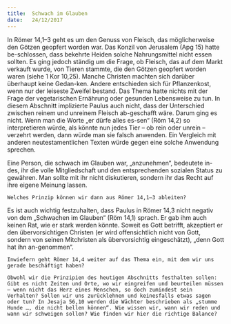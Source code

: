 ```yaml
---
title:  Schwach im Glauben
date:   24/12/2017
---
```


In Römer 14,1–3 geht es um den Genuss von Fleisch, das möglicherweise den Götzen geopfert worden war. Das Konzil von Jerusalem (Apg 15) hatte be-schlossen, dass bekehrte Heiden solche Nahrungsmittel nicht essen sollten. Es ging jedoch ständig um die Frage, ob Fleisch, das auf dem Markt verkauft wurde, von Tieren stammte, die den Götzen geopfert worden waren (siehe 1 Kor 10,25). Manche Christen machten sich darüber überhaupt keine Gedan-ken. Andere entschieden sich für Pflanzenkost, wenn nur der leiseste Zweifel bestand. Das Thema hatte nichts mit der Frage der vegetarischen Ernährung oder gesunden Lebensweise zu tun. In diesem Abschnitt implizierte Paulus auch nicht, dass der Unterschied zwischen reinem und unreinem Fleisch ab-geschafft wäre. Darum ging es nicht. Wenn man die Worte „er dürfe alles es-sen“ (Röm 14,2) so interpretieren würde, als könnte nun jedes Tier – ob rein oder unrein – verzehrt werden, dann würde man sie falsch anwenden. Ein Vergleich mit anderen neutestamentlichen Texten würde gegen eine solche Anwendung sprechen. 

Eine Person, die schwach im Glauben war, „anzunehmen“, bedeutete in-des, ihr die volle Mitgliedschaft und den entsprechenden sozialen Status zu gewähren. Man sollte mit ihr nicht diskutieren, sondern ihr das Recht auf ihre eigene Meinung lassen. 

`Welches Prinzip können wir dann aus Römer 14,1–3 ableiten?` 

Es ist auch wichtig festzuhalten, dass Paulus in Römer 14,3 nicht negativ von dem „Schwachen im Glauben“ (Röm 14,1) sprach. Er gab ihm auch keinen Rat, wie er stark werden könnte. Soweit es Gott betrifft, akzeptiert er den übervorsichtigen Christen (er wird offensichtlich nicht von Gott, sondern von seinen Mitchristen als übervorsichtig eingeschätzt), „denn Gott hat ihn an-genommen“. 

`Inwiefern geht Römer 14,4 weiter auf das Thema ein, mit dem wir uns gerade beschäftigt haben?` 

`Obwohl wir die Prinzipien des heutigen Abschnitts festhalten sollen: Gibt es nicht Zeiten und Orte, wo wir eingreifen und beurteilen müssen – wenn nicht das Herz eines Menschen, so doch zumindest sein Verhalten? Sollen wir uns zurücklehnen und keinesfalls etwas sagen oder tun? In Jesaja 56,10 werden die Wächter beschrieben als „stumme Hunde …, die nicht bellen können“. Wie wissen wir, wann wir reden und wann wir schweigen sollen? Wie finden wir hier die richtige Balance?`